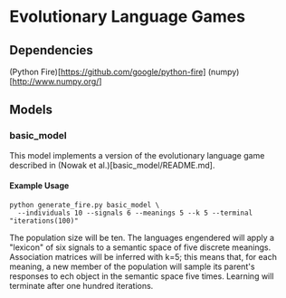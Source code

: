 # Evolutionary Language Games

## Dependencies

(Python Fire)[https://github.com/google/python-fire]
(numpy)[http://www.numpy.org/]

## Models

### basic\_model

This model implements a version of the evolutionary language game described in
(Nowak et al.)[basic\_model/README.md].

#### Example Usage

```shell
python generate_fire.py basic_model \
  --individuals 10 --signals 6 --meanings 5 --k 5 --terminal "iterations(100)"
```

The population size will be ten. The languages engendered will apply a "lexicon"
of six signals to a semantic space of five discrete meanings. Association
matrices will be inferred with k=5; this means that, for each meaning, a new
member of the population will sample its parent's responses to ech object in the
semantic space five times. Learning will terminate after one hundred iterations.
